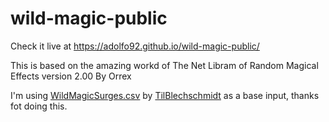 # wild-magic-public

Check it live at https://adolfo92.github.io/wild-magic-public/

This is based on the amazing workd of The Net Libram of Random Magical Effects
version 2.00
By Orrex

I'm using <a href="https://gist.github.com/TilBlechschmidt/0477f07611e062d3a606d0f7f425b0fb">WildMagicSurges.csv</a> by <a href="https://gist.github.com/TilBlechschmidt"> TilBlechschmidt</a> as a base input, thanks fot doing this.
